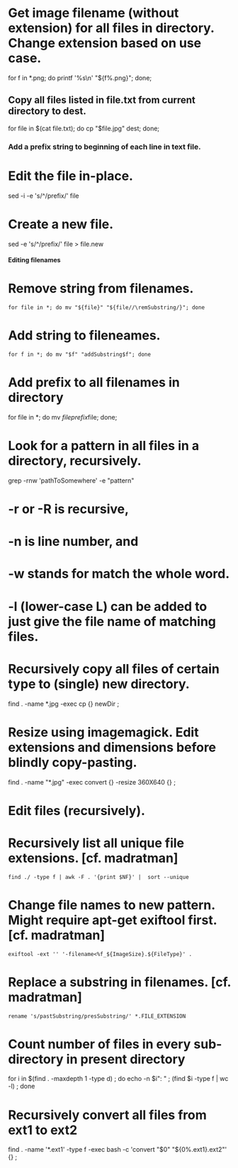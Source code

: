 # Get image filename (without extension) for all files in directory. Change extension based on use case.
  for f in *.png; do printf '%s\n' "${f%.png}"; done;

## Copy all files listed in file.txt from current directory to dest.
  for file in $(cat file.txt); do cp "$file.jpg" dest; done;

### Add a prefix string to beginning of each line in text file.
  # Edit the file in-place.
  sed -i -e 's/^/prefix/' file
  # Create a new file.
  sed -e 's/^/prefix/' file > file.new

#### Editing filenames
  # Remove string from filenames.
    for file in *; do mv "${file}" "${file//\remSubstring/}"; done

  # Add string to fileneames.
    for f in *; do mv "$f" "addSubstring$f"; done

# Add prefix to all filenames in directory
  for file in *; do mv $file prefix$file; done;
  
# Look for a pattern in all files in a directory, recursively.
  grep -rnw 'pathToSomewhere' -e "pattern"
  # -r or -R is recursive,
  # -n is line number, and
  # -w stands for match the whole word.
  # -l (lower-case L) can be added to just give the file name of matching files.

# Recursively copy all files of certain type to (single) new directory.
  find . -name \*.jpg -exec cp {} newDir \;

# Resize using imagemagick. Edit extensions and dimensions before blindly copy-pasting.
  find . -name "*.jpg" -exec convert {} -resize 360X640 {} \;   

# Edit files (recursively).
  # Recursively list all unique file extensions. [cf. madratman]
    find ./ -type f | awk -F . '{print $NF}' |  sort --unique

  # Change file names to new pattern. Might require apt-get exiftool first. [cf. madratman] 
    exiftool -ext '' '-filename<%f_${ImageSize}.${FileType}' .

  # Replace a substring in filenames. [cf. madratman]
    rename 's/pastSubstring/presSubstring/' *.FILE_EXTENSION

# Count number of files in every sub-directory in present directory
  for i in $(find . -maxdepth 1 -type d) ; do 
      echo -n $i": " ; 
      (find $i -type f | wc -l) ; 
  done
  
# Recursively convert all files from ext1 to ext2
  find . -name '*.ext1' -type f -exec bash -c 'convert "$0" "${0%.ext1}.ext2"' {} \;

